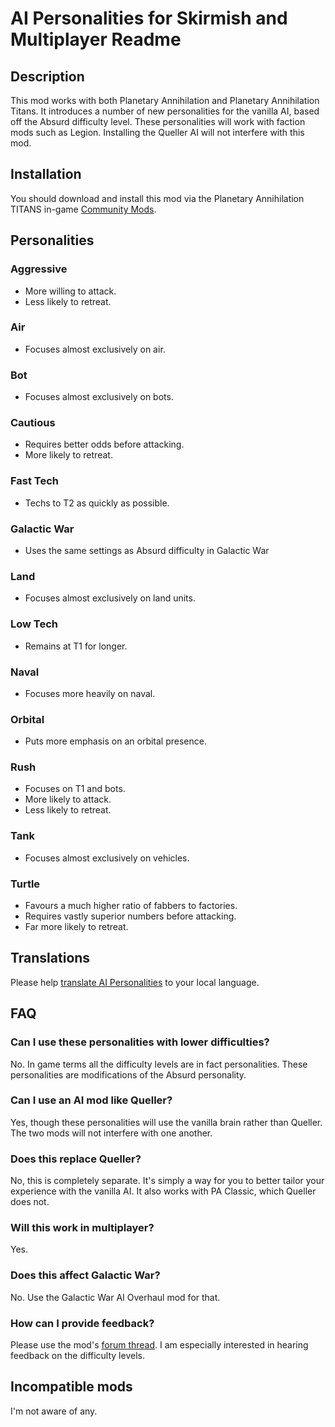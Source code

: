 # AI Personalities for Skirmish and Multiplayer Readme

## Description

This mod works with both Planetary Annihilation and Planetary Annihilation Titans. It introduces a number of new personalities for the vanilla AI, based off the Absurd difficulty level. These personalities will work with faction mods such as Legion. Installing the Queller AI will not interfere with this mod.

## Installation

You should download and install this mod via the Planetary Annihilation TITANS in-game [Community Mods](https://steamcommunity.com/sharedfiles/filedetails/?id=1417396826).

## Personalities

### Aggressive

 - More willing to attack.
 - Less likely to retreat.

### Air

 - Focuses almost exclusively on air.

### Bot

 - Focuses almost exclusively on bots.

### Cautious

 - Requires better odds before attacking.
 - More likely to retreat.

### Fast Tech

 - Techs to T2 as quickly as possible.

### Galactic War

 - Uses the same settings as Absurd difficulty in Galactic War

### Land

 - Focuses almost exclusively on land units.

### Low Tech

 - Remains at T1 for longer.

### Naval

 - Focuses more heavily on naval.

### Orbital

 - Puts more emphasis on an orbital presence.

### Rush

 - Focuses on T1 and bots.
 - More likely to attack.
 - Less likely to retreat.

### Tank

 - Focuses almost exclusively on vehicles.

### Turtle

 - Favours a much higher ratio of fabbers to factories.
 - Requires vastly superior numbers before attacking.
 - Far more likely to retreat.

## Translations

Please help [translate AI Personalities](https://poeditor.com/join/project/3u9vtw8xUf) to your local language.

## FAQ

### Can I use these personalities with lower difficulties?
No. In game terms all the difficulty levels are in fact personalities. These personalities are modifications of the Absurd personality.

### Can I use an AI mod like Queller?
Yes, though these personalities will use the vanilla brain rather than Queller. The two mods will not interfere with one another.

### Does this replace Queller?
No, this is completely separate. It's simply a way for you to better tailor your experience with the vanilla AI. It also works with PA Classic, which Queller does not.

### Will this work in multiplayer?
Yes.

### Does this affect Galactic War?
No. Use the Galactic War AI Overhaul mod for that.

### How can I provide feedback?
Please use the mod's [forum thread](https://forums.uberent.com/threads/rel-server-ai-personalities.72363/). I am especially interested in hearing feedback on the difficulty levels.

## Incompatible mods

I'm not aware of any.